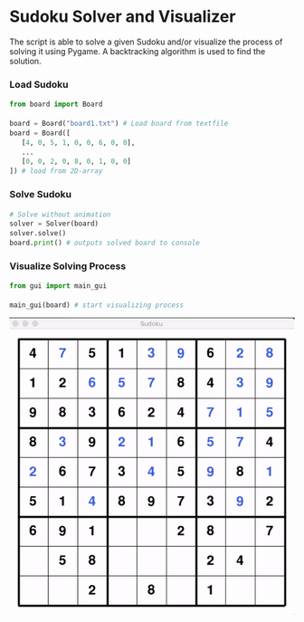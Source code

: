 # Sudoku Solver and Visualizer
The script is able to solve a given Sudoku and/or visualize the process of solving it using Pygame. A backtracking algorithm is used to find the solution.

### Load Sudoku
```python
from board import Board

board = Board("board1.txt") # Load board from textfile
board = Board([
   [4, 0, 5, 1, 0, 0, 6, 0, 0],
   ...
   [0, 0, 2, 0, 8, 0, 1, 0, 0]
]) # load from 2D-array

```

### Solve Sudoku
```python
# Solve without animation
solver = Solver(board)
solver.solve()
board.print() # outputs solved board to console

```

### Visualize Solving Process
```python
from gui import main_gui

main_gui(board) # start visualizing process
```

![Example](resources/example.gif)